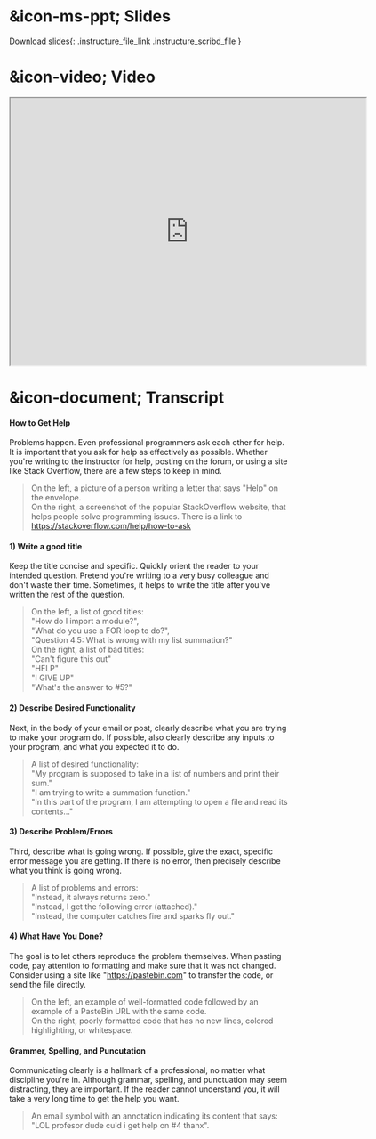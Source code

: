 # &icon-ms-ppt; Slides

[Download slides](https://udel.instructure.com/files/74598973/download){: .instructure_file_link .instructure_scribd_file }

# &icon-video; Video

<iframe style="width: 640px; height: 480px;" width="300" height="150" allowfullscreen="allowfullscreen" webkitallowfullscreen="webkitallowfullscreen" mozallowfullscreen="mozallowfullscreen"
title="Introduction.pdf"
src="https://www.youtube.com/embed/mn3NfR9zR1g?feature=oembed&amp;rel=0" 
></iframe>

# &icon-document; Transcript

#### How to Get Help

Problems happen.
Even professional programmers ask each other for help.
It is important that you ask for help as effectively as possible.
Whether you're writing to the instructor for help, posting on the forum, or using a site like Stack Overflow, there are a few steps to keep in mind.

> On the left, a picture of a person writing a letter that says "Help" on the envelope.  
> On the right, a screenshot of the popular StackOverflow website, that helps people solve programming issues. There is a link to <https://stackoverflow.com/help/how-to-ask>

#### 1) Write a good title

Keep the title concise and specific.
Quickly orient the reader to your intended question.
Pretend you're writing to a very busy colleague and don't waste their time.
Sometimes, it helps to write the title after you've written the rest of the question.

> On the left, a list of good titles:  
> "How do I import a module?",  
> "What do you use a FOR loop to do?",  
> "Question 4.5: What is wrong with my list summation?"  
> On the right, a list of bad titles:  
> "Can't figure this out"  
> "HELP"  
> "I GIVE UP"  
> "What's the answer to #5?"


#### 2) Describe Desired Functionality

Next, in the body of your email or post, clearly describe what you are trying to make your program do.
If possible, also clearly describe any inputs to your program, and what you expected it to do.

> A list of desired functionality:  
> "My program is supposed to take in a list of numbers and print their sum."  
> "I am trying to write a summation function."  
> "In this part of the program, I am attempting to open a file and read its contents..."

#### 3) Describe Problem/Errors

Third, describe what is going wrong.
If possible, give the exact, specific error message you are getting.
If there is no error, then precisely describe what you think is going wrong.

> A list of problems and errors:  
> "Instead, it always returns zero."  
> "Instead, I get the following error (attached)."  
> "Instead, the computer catches fire and sparks fly out."

#### 4) What Have You Done?

The goal is to let others reproduce the problem themselves.
When pasting code, pay attention to formatting and make sure that it was not changed.
Consider using a site like "https://pastebin.com" to transfer the code, or send the file directly.

> On the left, an example of well-formatted code followed by an example of a PasteBin URL with the same code.  
> On the right, poorly formatted code that has no new lines, colored highlighting, or whitespace.

#### Grammer, Spelling, and Puncutation

Communicating clearly is a hallmark of a professional, no matter what discipline you're in.
Although grammar, spelling, and punctuation may seem distracting, they are important.
If the reader cannot understand you, it will take a very long time to get the help you want.

> An email symbol with an annotation indicating its content that says: "LOL profesor dude culd i get help on #4 thanx".
